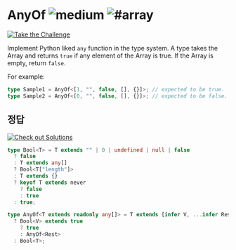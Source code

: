 <h1>AnyOf <img src="https://img.shields.io/badge/-medium-d9901a" alt="medium"/> <img src="https://img.shields.io/badge/-%23array-999" alt="#array"/></h1><p><a href="https://tsch.js.org/949/play" target="_blank"><img src="https://img.shields.io/badge/-Take%20the%20Challenge-3178c6?logo=typescript&logoColor=white" alt="Take the Challenge"/></a></p>

Implement Python liked `any` function in the type system. A type takes the Array and returns `true` if any element of the Array is true. If the Array is empty, return `false`.

For example:

```ts
type Sample1 = AnyOf<[1, "", false, [], {}]>; // expected to be true.
type Sample2 = AnyOf<[0, "", false, [], {}]>; // expected to be false.
```

## 정답

<a href="https://tsch.js.org/949/solutions" target="_blank"><img src="https://img.shields.io/badge/-Check%20out%20Solutions-de5a77?logo=awesome-lists&logoColor=white" alt="Check out Solutions"/></a>

```ts
type Bool<T> = T extends "" | 0 | undefined | null | false
  ? false
  : T extends any[]
  ? Bool<T["length"]>
  : T extends {}
  ? keyof T extends never
    ? false
    : true
  : true;

type AnyOf<T extends readonly any[]> = T extends [infer V, ...infer Rest]
  ? Bool<V> extends true
    ? true
    : AnyOf<Rest>
  : Bool<T>;
```
